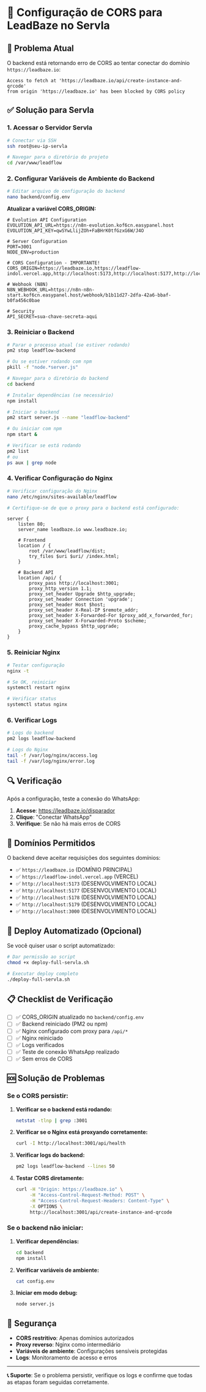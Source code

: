 # 🔧 Configuração de CORS para LeadBaze no Servla

## 🚨 Problema Atual

O backend está retornando erro de CORS ao tentar conectar do domínio `https://leadbaze.io`:

```
Access to fetch at 'https://leadbaze.io/api/create-instance-and-qrcode' 
from origin 'https://leadbaze.io' has been blocked by CORS policy
```

## ✅ Solução para Servla

### 1. Acessar o Servidor Servla

```bash
# Conectar via SSH
ssh root@seu-ip-servla

# Navegar para o diretório do projeto
cd /var/www/leadflow
```

### 2. Configurar Variáveis de Ambiente do Backend

```bash
# Editar arquivo de configuração do backend
nano backend/config.env
```

**Atualizar a variável CORS_ORIGIN:**

```env
# Evolution API Configuration
EVOLUTION_API_URL=https://n8n-evolution.kof6cn.easypanel.host
EVOLUTION_API_KEY=qwSYwLlijZOh+FaBHrK0tfGzxG6W/J4O

# Server Configuration
PORT=3001
NODE_ENV=production

# CORS Configuration - IMPORTANTE!
CORS_ORIGIN=https://leadbaze.io,https://leadflow-indol.vercel.app,http://localhost:5173,http://localhost:5177,http://localhost:5178,http://localhost:5179,http://localhost:3000

# Webhook (N8N)
N8N_WEBHOOK_URL=https://n8n-n8n-start.kof6cn.easypanel.host/webhook/b1b11d27-2dfa-42a6-bbaf-b0fa456c0bae

# Security
API_SECRET=sua-chave-secreta-aqui
```

### 3. Reiniciar o Backend

```bash
# Parar o processo atual (se estiver rodando)
pm2 stop leadflow-backend

# Ou se estiver rodando com npm
pkill -f "node.*server.js"

# Navegar para o diretório do backend
cd backend

# Instalar dependências (se necessário)
npm install

# Iniciar o backend
pm2 start server.js --name "leadflow-backend"

# Ou iniciar com npm
npm start &

# Verificar se está rodando
pm2 list
# ou
ps aux | grep node
```

### 4. Verificar Configuração do Nginx

```bash
# Verificar configuração do Nginx
nano /etc/nginx/sites-available/leadflow

# Certifique-se de que o proxy para o backend está configurado:
```

```nginx
server {
    listen 80;
    server_name leadbaze.io www.leadbaze.io;
    
    # Frontend
    location / {
        root /var/www/leadflow/dist;
        try_files $uri $uri/ /index.html;
    }
    
    # Backend API
    location /api/ {
        proxy_pass http://localhost:3001;
        proxy_http_version 1.1;
        proxy_set_header Upgrade $http_upgrade;
        proxy_set_header Connection 'upgrade';
        proxy_set_header Host $host;
        proxy_set_header X-Real-IP $remote_addr;
        proxy_set_header X-Forwarded-For $proxy_add_x_forwarded_for;
        proxy_set_header X-Forwarded-Proto $scheme;
        proxy_cache_bypass $http_upgrade;
    }
}
```

### 5. Reiniciar Nginx

```bash
# Testar configuração
nginx -t

# Se OK, reiniciar
systemctl restart nginx

# Verificar status
systemctl status nginx
```

### 6. Verificar Logs

```bash
# Logs do backend
pm2 logs leadflow-backend

# Logs do Nginx
tail -f /var/log/nginx/access.log
tail -f /var/log/nginx/error.log
```

## 🔍 Verificação

Após a configuração, teste a conexão do WhatsApp:

1. **Acesse**: https://leadbaze.io/disparador
2. **Clique**: "Conectar WhatsApp"
3. **Verifique**: Se não há mais erros de CORS

## 📝 Domínios Permitidos

O backend deve aceitar requisições dos seguintes domínios:

- ✅ `https://leadbaze.io` (DOMÍNIO PRINCIPAL)
- ✅ `https://leadflow-indol.vercel.app` (VERCEL)
- ✅ `http://localhost:5173` (DESENVOLVIMENTO LOCAL)
- ✅ `http://localhost:5177` (DESENVOLVIMENTO LOCAL)
- ✅ `http://localhost:5178` (DESENVOLVIMENTO LOCAL)
- ✅ `http://localhost:5179` (DESENVOLVIMENTO LOCAL)
- ✅ `http://localhost:3000` (DESENVOLVIMENTO LOCAL)

## 🚀 Deploy Automatizado (Opcional)

Se você quiser usar o script automatizado:

```bash
# Dar permissão ao script
chmod +x deploy-full-servla.sh

# Executar deploy completo
./deploy-full-servla.sh
```

## 📋 Checklist de Verificação

- [ ] ✅ CORS_ORIGIN atualizado no `backend/config.env`
- [ ] ✅ Backend reiniciado (PM2 ou npm)
- [ ] ✅ Nginx configurado com proxy para `/api/*`
- [ ] ✅ Nginx reiniciado
- [ ] ✅ Logs verificados
- [ ] ✅ Teste de conexão WhatsApp realizado
- [ ] ✅ Sem erros de CORS

## 🆘 Solução de Problemas

### Se o CORS persistir:

1. **Verificar se o backend está rodando:**
   ```bash
   netstat -tlnp | grep :3001
   ```

2. **Verificar se o Nginx está proxyando corretamente:**
   ```bash
   curl -I http://localhost:3001/api/health
   ```

3. **Verificar logs do backend:**
   ```bash
   pm2 logs leadflow-backend --lines 50
   ```

4. **Testar CORS diretamente:**
   ```bash
   curl -H "Origin: https://leadbaze.io" \
        -H "Access-Control-Request-Method: POST" \
        -H "Access-Control-Request-Headers: Content-Type" \
        -X OPTIONS \
        http://localhost:3001/api/create-instance-and-qrcode
   ```

### Se o backend não iniciar:

1. **Verificar dependências:**
   ```bash
   cd backend
   npm install
   ```

2. **Verificar variáveis de ambiente:**
   ```bash
   cat config.env
   ```

3. **Iniciar em modo debug:**
   ```bash
   node server.js
   ```

## 🔐 Segurança

- **CORS restritivo**: Apenas domínios autorizados
- **Proxy reverso**: Nginx como intermediário
- **Variáveis de ambiente**: Configurações sensíveis protegidas
- **Logs**: Monitoramento de acesso e erros

---

**📞 Suporte**: Se o problema persistir, verifique os logs e confirme que todas as etapas foram seguidas corretamente.











































